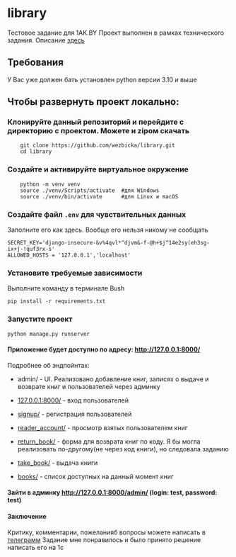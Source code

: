 # library
 Тестовое задание для 1AK.BY
Проект выполнен в рамках технического задания. Описание [здесь](https://github.com/wezbicka/library/blob/main/Test_task)

## Требования
У Вас уже должен бать установлен python версии 3.10 и выше

## Чтобы развернуть проект локально:
### Клонируйте данный репозиторий и перейдите с директорию с проектом. Можете и zipом скачать
```
    git clone https://github.com/wezbicka/library.git
    cd library
 ```
### Создайте и активируйте виртуальное окружение
```
    python -m venv venv
    source ./venv/Scripts/activate  #для Windows
    source ./venv/bin/activate      #для Linux и macOS
```
### Создайте файл `.env` для чувствительных данных
Заполните его как здесь. Вообще его нельзя никому не сообщать
```
SECRET_KEY='django-insecure-&v%4qvl*^djvm&-f-@h+$j^14e2sy(eh3sg-ix+j-!quf3rx-s'
ALLOWED_HOSTS = '127.0.0.1','localhost'
```
### Установите требуемые зависимости
Выполните команду в терминале Bush
```
pip install -r requirements.txt
```
### Запустите проект
```
python manage.py runserver
```
#### Приложение будет доступно по адресу: http://127.0.0.1:8000/

Подробнее об эндпойнтах:
- admin/ - UI. Реализовано добавление книг, записях о выдаче и возврате книг и пользователей через админку

- [127.0.0.1:8000/](http://127.0.0.1:8000/) - вход пользователей

- [signup/](http://127.0.0.1:8000/signup/) - регистрация пользователей

- [reader_account/](http://127.0.0.1:8000/reader_account/) - просмотр взятых пользователем книг

- [return_book/](http://127.0.0.1:8000/return_book/) - форма для возврата книг по коду. Я бы могла реализовать по-другому(не через код книги), но следовала заданию

- [take_book/](http://127.0.0.1:8000/take_book/) - выдача книги

- [books/](http://127.0.0.1:8000/books/) - список доступных на данный момент книг

#### Зайти в админку http://127.0.0.1:8000/admin/  (login: test, password: test)

#### Заключение

Критику, комментарии, пожеланияб вопросы можете написать в [телеграмм](tg://resolve?domain=wezhbicka)
Задание мне понравилось и было принято решение написать его на 1с

